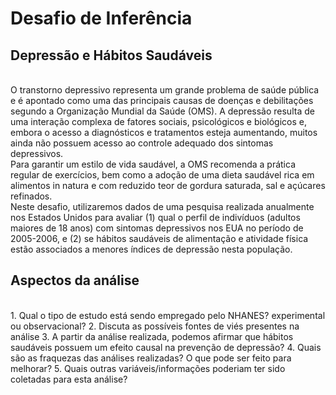 # Desafio de Inferência

## Depressão e Hábitos Saudáveis
<br>
O transtorno depressivo representa um grande problema de saúde pública e é apontado como uma das principais causas de doenças e debilitações segundo a Organização Mundial da Saúde (OMS). A depressão resulta de uma interação complexa de fatores sociais, psicológicos e biológicos e, embora o acesso a diagnósticos e tratamentos esteja aumentando, muitos ainda não possuem acesso ao controle adequado dos sintomas depressivos.
<br>
Para garantir um estilo de vida saudável, a OMS recomenda a prática regular de exercícios, bem como a adoção de uma dieta saudável rica em alimentos in natura e com reduzido teor de gordura saturada, sal e açúcares refinados.
<br>
Neste desafio, utilizaremos dados de uma pesquisa realizada anualmente nos Estados Unidos para avaliar (1) qual o perfil de indivíduos (adultos maiores de 18 anos) com sintomas depressivos nos EUA no período de 2005-2006, e (2) se hábitos saudáveis de alimentação e atividade física estão associados a menores índices de depressão nesta população.
<br>

## Aspectos da análise

<br>
1. Qual o tipo de estudo está sendo empregado pelo NHANES? experimental ou observacional?
2. Discuta as possíveis fontes de viés presentes na análise
3. A partir da análise realizada, podemos afirmar que hábitos saudáveis possuem um efeito causal na prevenção de depressão?
4. Quais são as fraquezas das análises realizadas? O que pode ser feito para melhorar?
5. Quais outras variáveis/informações poderiam ter sido coletadas para esta análise?
